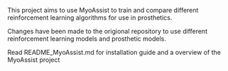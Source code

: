 This project aims to use MyoAssist to train and compare different reinforcement learning algorithms for use in prosthetics.

Changes have been made to the origional repository to use different reinforcement learning models and prosthetic models.

Read README_MyoAssist.md for installation guide and a overview of the MyoAssist project